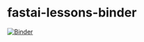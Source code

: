 # fastai-lessons-binder

[![Binder](https://mybinder.org/badge_logo.svg)](https://mybinder.org/v2/gh/somegmrgrl/fastai-lessons-binder/master)